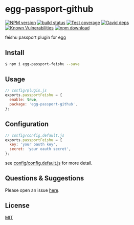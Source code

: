 # egg-passport-github

[![NPM version][npm-image]][npm-url]
[![build status][travis-image]][travis-url]
[![Test coverage][codecov-image]][codecov-url]
[![David deps][david-image]][david-url]
[![Known Vulnerabilities][snyk-image]][snyk-url]
[![npm download][download-image]][download-url]

[npm-image]: https://img.shields.io/npm/v/egg-passport-feishu.svg?style=flat-square
[npm-url]: https://npmjs.org/package/egg-passport-feishu
[travis-image]: https://img.shields.io/travis/eggjs/egg-passport-feishu.svg?style=flat-square
[travis-url]: https://travis-ci.org/eggjs/egg-passport-feishu
[codecov-image]: https://img.shields.io/codecov/c/github/eggjs/egg-passport-feishu.svg?style=flat-square
[codecov-url]: https://codecov.io/github/eggjs/egg-passport-feishu?branch=master
[david-image]: https://img.shields.io/david/eggjs/egg-passport-feishu.svg?style=flat-square
[david-url]: https://david-dm.org/eggjs/egg-passport-feishu
[snyk-image]: https://snyk.io/test/npm/egg-passport-feishu/badge.svg?style=flat-square
[snyk-url]: https://snyk.io/test/npm/egg-passport-feishu
[download-image]: https://img.shields.io/npm/dm/egg-passport-feishu.svg?style=flat-square
[download-url]: https://npmjs.org/package/egg-passport-feishu

feishu passport plugin for egg

## Install

```bash
$ npm i egg-passport-feishu --save
```

## Usage

```js
// config/plugin.js
exports.passportFeishu = {
  enable: true,
  package: 'egg-passport-github',
};
```

## Configuration

```js
// config/config.default.js
exports.passportFeishu = {
  key: 'your oauth key',
  secret: 'your oauth secret',
};
```

see [config/config.default.js](config/config.default.js) for more detail.

## Questions & Suggestions

Please open an issue [here](https://github.com/zcorky/egg-passport-feishu/issues).

## License

[MIT](LICENSE.txt)
